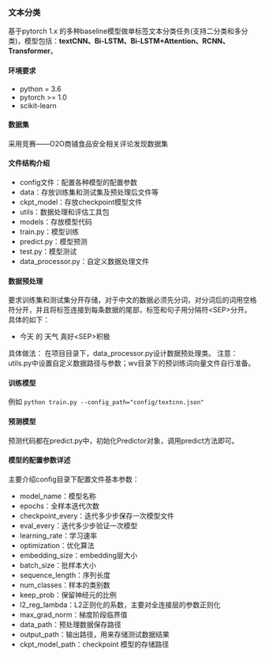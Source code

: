 ### 文本分类
基于pytorch 1.x 的多种baseline模型做单标签文本分类任务(支持二分类和多分类)，模型包括：**textCNN、Bi-LSTM、Bi-LSTM+Attention、RCNN、Transformer**。

#### 环境要求
* python = 3.6
* pytorch >= 1.0
* scikit-learn

#### 数据集
采用竞赛——O2O商铺食品安全相关评论发现数据集

#### 文件结构介绍
* config文件：配置各种模型的配置参数
* data：存放训练集和测试集及预处理后文件等
* ckpt_model：存放checkpoint模型文件
* utils：数据处理和评估工具包
* models：存放模型代码
* train.py：模型训练
* predict.py：模型预测
* test.py：模型测试
* data_processor.py：自定义数据处理文件

#### 数据预处理
要求训练集和测试集分开存储，对于中文的数据必须先分词，对分词后的词用空格符分开，并且将标签连接到每条数据的尾部，标签和句子用分隔符\<SEP>分开。具体的如下：
* 今天 的 天气 真好\<SEP>积极

具体做法：
在项目目录下，data_processor.py设计数据预处理类。
注意：utils.py中设置自定义数据路径与参数；wv目录下的预训练词向量文件自行准备。

#### 训练模型
例如
`python train.py --config_path="config/textcnn.json"`

#### 预测模型
预测代码都在predict.py中，初始化Predictor对象，调用predict方法即可。

#### 模型的配置参数详述
主要介绍config目录下配置文件基本参数：

* model_name：模型名称
* epochs：全样本迭代次数
* checkpoint_every：迭代多少步保存一次模型文件
* eval_every：迭代多少步验证一次模型
* learning_rate：学习速率
* optimization：优化算法
* embedding_size：embedding层大小
* batch_size：批样本大小
* sequence_length：序列长度
* num_classes：样本的类别数
* keep_prob：保留神经元的比例
* l2_reg_lambda：L2正则化的系数，主要对全连接层的参数正则化
* max_grad_norm：梯度阶段临界值
* data_path：预处理数据保存路径
* output_path：输出路径，用来存储测试数据结果
* ckpt_model_path：checkpoint 模型的存储路径

